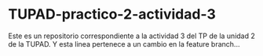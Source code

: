 # TUPAD-practico-2-actividad-3
Este es un repositorio correspondiente a la actividad 3 del TP de la unidad 2 de la TUPAD.
Y esta linea pertenece a un cambio en la feature branch...